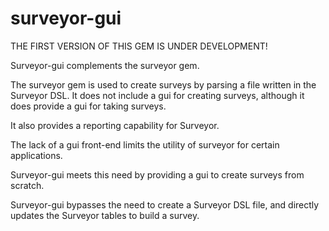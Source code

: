 surveyor-gui
============

THE FIRST VERSION OF THIS GEM IS UNDER DEVELOPMENT!

Surveyor-gui complements the surveyor gem.

The surveyor gem is used to create surveys by parsing a file written in the Surveyor DSL.  It does not include a gui for creating surveys, although it does provide a gui for taking surveys.

It also provides a reporting capability for Surveyor.

The lack of a gui front-end limits the utility of surveyor for certain applications.

Surveyor-gui meets this need by providing a gui to create surveys from scratch.

Surveyor-gui bypasses the need to create a Surveyor DSL file, and directly updates the Surveyor tables to build a survey.
